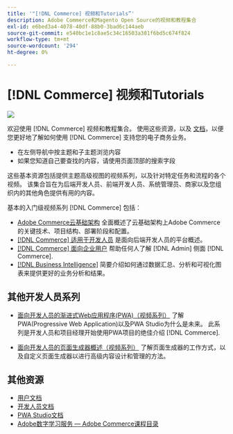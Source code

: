 ```yaml
---
title: '"[!DNL Commerce] 视频和Tutorials”'
description: Adobe Commerce和Magento Open Source的视频和教程集合
exl-id: e6bed3a4-4078-40df-88b0-3bad6c144aeb
source-git-commit: e540bc1e1c8ae5c34c16503a381f6bd5c674f824
workflow-type: tm+mt
source-wordcount: '294'
ht-degree: 0%

---
```


# [!DNL Commerce] 视频和Tutorials

![](./assets/banner.png)

欢迎使用 [!DNL Commerce] 视频和教程集合。 使用这些资源，以及 [文档](https://experienceleague.adobe.com/docs/commerce.html)，以便您更好地了解如何使用 [!DNL Commerce] 支持您的电子商务业务。

- 在左侧导航中按主题和子主题浏览内容
- 如果您知道自己要查找的内容，请使用页面顶部的搜索字段

这些基本资源包括提供主题高级视图的视频系列，以及针对特定任务和流程的各个视频。 该集合旨在为后端开发人员、前端开发人员、系统管理员、商家以及您组织内的其他角色提供有用的内容。

基本的入门级视频系列 [!DNL Commerce] 包括：

- [Adobe Commerce云基础架构](./cloud/1-overview.md) 全面概述了云基础架构上Adobe Commerce的关键技术、项目结构、部署阶段和配置。
- [[!DNL Commerce] 适用于开发人员](./developer/backend-1-1-overview.md) 是面向后端开发人员的平台概述。
- [[!DNL Commerce] 面向企业用户](./merchant/introduction/1-1-menus.md) 帮助任何人了解 [!DNL Admin] 侧面 [!DNL Commerce].
- [[!DNL Business Intelligence]](./merchant/business-intelligence/1-overview.md) 简要介绍如何通过数据汇总、分析和可视化图表来提供更好的业务分析和结果。

## 其他开发人员系列

- [面向开发人员的渐进式Web应用程序(PWA)（视频系列）](./pwa/introduction/1-overview.md) 了解PWA(Progressive Web Application)以及PWA Studio为什么是未来&#x200B;。 此系列是开发人员和项目经理开始使用PWA项目的绝佳介绍 [!DNL Commerce].

- [面向开发人员的页面生成器概述（视频系列）](./developer/page-builder/1-intro-case-studies.md) 了解页面生成器的工作方式，以及自定义页面生成器以进行高级内容设计和管理的方法。

<!--
- **[Security planning for [!DNL Commerce] (video series)](./security/summit-security/1-summit-security.md)**
    <br>
    *How the e-commerce threat landscape is changing. The importance of security for the customer running an e-commerce application and specific processes and practices for securing Magento*
-->

## 其他资源

- [用户文档](https://docs.magento.com/)
- [开发人员文档](https://devdocs.magento.com/)
- [PWA Studio文档](https://developer.adobe.com/commerce/pwa-studio/)
- [Adobe数字学习服务 — Adobe Commerce课程目录](https://learning.adobe.com/catalog.html?solution=Adobe%20Commerce)

